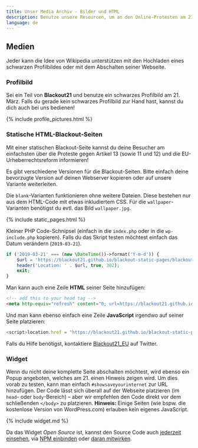 ```yaml
---
title: Unser Media Archiv - Bilder und HTML
description: Benutze unsere Resourcen, um an den Online-Protesten am 21. März teilzuhaben.
language: de
---
```


## Medien

Jeder kann die Idee von Wikipedia unterstützen mit den Hochladen eines schwarzen Profilbildes oder
mit dem Abschalten seiner Webseite.


### Profilbild

Sei ein Teil von **Blackout21** und benutze ein schwarzes Profilbild am 21. März. Falls du gerade kein
schwarzes Profilbild zur Hand hast, kannst du dich auch bei uns bedienen!

{% include profile_pictures.html %}


### Statische HTML-Blackout-Seiten

Mit einer statischen Blackout-Seite kannst du deine Besucher am einfachsten über die Proteste gegen Artikel 13
(sowie 11 und 12) und die EU-Urheberrechtsreform informieren!

Es gibt verschiedene Versionen für die Blackout-Seiten. Bitte einfach deine bevorzugte Version auf deinen Webserver
kopieren oder auf unsere Variante weiterleiten.

Die `blank`-Varianten funktionieren ohne weitere Dateien. Diese bestehen nur aus dem HTML-Code mit etwas inkludiertem CSS.
Für die `wallpaper`-Varianten benötigst du evtl. das Bild `wallpaper.jpg`.

{% include static_pages.html %}

Kleiner PHP Code-Schnipsel (einfach in die `index.php` oder in die `wp-include.php` kopieren).
Falls du das Skript testen möchtest einfach das Datum verändern (`2019-03-21`).

```php
if ('2019-03-21' === (new \DateTime())->format('Y-m-d')) {
    $url = 'https://blackout21.github.io/blackout-static-pages/blackout_de.html'; // Oder benutze eine andere Version
    header('Location: ' . $url, true, 302);
    exit;
}
```

Man kann auch eine Zeile **HTML** seiner Seite hinzufügen:

```html
<!-- add this to your head tag -->
<meta http-equiv="refresh" content="0; url=https://blackout21.github.io/blackout-static-pages/blackout_de.html">
```

Und man kann ebenso einfach eine Zeile **JavaScript** irgendwo auf seiner Seite platzieren:

```js
<script>location.href = "https://blackout21.github.io/blackout-static-pages/blackout_en.html";</script>
```

Falls du Hilfe benötigst, kontaktiere <a href="https://twitter.com/Blackout21_EU">Blackout21_EU</a> auf Twitter.


### Widget

Wenn du nicht deine komplette Seite abschalten möchtest, wird ebenso ein Popup angeboten, welches am 21. einen Hinweis
zeigen wird. Um dies vorab zu testen, kann man einfach `#showsaveyourinternet` zur URL hinzufügen. Der Code lässt sich
überall auf der Webseite platzieren (im `head`- oder `body`-Bereich) – aber wir empfehlen den Code direkt vor dem
schließenden `</body>` zu platzieren. **Hinweis:** Einige Seiten (wie bspw. die kostenlose Version von WordPress.com)
erlauben kein eigenes JavaScript.

{% include widget.md %}

Da das Widget *Open Source* ist, kannst den Source Code auch [jederzeit einsehen][3], via [NPM einbinden][4] oder [daran mitwirken][5].


[1]: https://de.wikipedia.org/wiki/Wikipedia:Meinungsbilder/Protest_gegen_EU-Urheberrechtsreform
[2]: https://blackout21.eu/
[3]: https://github.com/timonf/save-your-internet-widget/tree/master/src
[4]: https://www.npmjs.com/package/save-your-internet-widget
[5]: https://github.com/timonf/save-your-internet-widget
